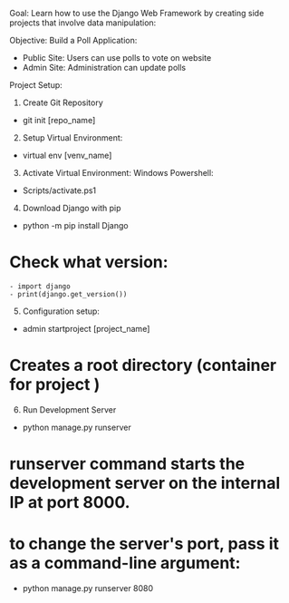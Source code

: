 Goal: Learn how to use the Django Web Framework by creating side projects that involve data manipulation:

Objective: Build a Poll Application:
- Public Site: Users can use polls to   vote on website
- Admin Site: Administration can update polls

Project Setup:

1) Create Git Repository
- git init [repo_name]

2) Setup Virtual Environment:
- virtual env [venv_name]

3) Activate Virtual Environment: 
 Windows Powershell:
- Scripts/activate.ps1

4) Download Django with pip
- python -m pip install Django 
# Check what version:
    - import django
    - print(django.get_version())

5) Configuration setup:
 - admin startproject [project_name]
 
 # Creates a root directory (container for project ) 

 6) Run Development Server
 - python manage.py runserver
#  runserver command starts the development server on the internal IP at port 8000.

# to change the server's port, pass it as a command-line argument:
- python manage.py runserver 8080


